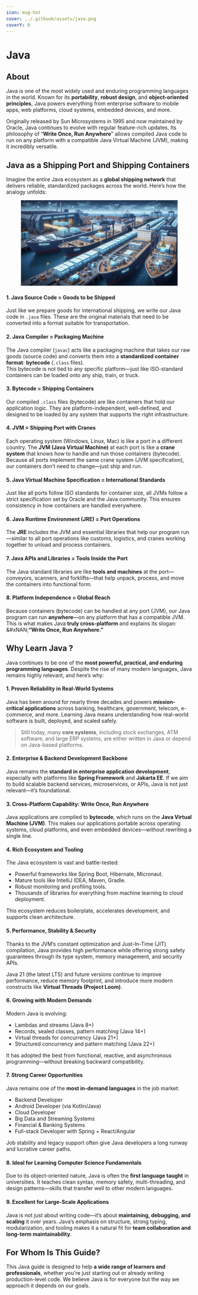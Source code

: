 ```yaml
---
icon: mug-hot
cover: ../.gitbook/assets/java.png
coverY: 0
---
```


# Java

## About

Java is one of the most widely used and enduring programming languages in the world. Known for its **portability**, **robust design**, and **object-oriented principles**, Java powers everything from enterprise software to mobile apps, web platforms, cloud systems, embedded devices, and more.

Originally released by Sun Microsystems in 1995 and now maintained by Oracle, Java continues to evolve with regular feature-rich updates. Its philosophy of “**Write Once, Run Anywhere**” allows compiled Java code to run on any platform with a compatible Java Virtual Machine (JVM), making it incredibly versatile.

## Java as a Shipping Port and Shipping Containers

Imagine the entire Java ecosystem as a **global shipping network** that delivers reliable, standardized packages across the world. Here’s how the analogy unfolds:

<figure><img src="../.gitbook/assets/java-1.jpeg" alt=""><figcaption></figcaption></figure>

#### 1. Java Source Code = Goods to be Shipped

Just like we prepare goods for international shipping, we write our Java code in `.java` files. These are the original materials that need to be converted into a format suitable for transportation.

#### 2. Java Compiler = Packaging Machine

The Java compiler (`javac`) acts like a packaging machine that takes our raw goods (source code) and converts them into a **standardized container format**: **bytecode** (`.class` files).\
This bytecode is not tied to any specific platform—just like ISO-standard containers can be loaded onto any ship, train, or truck.

#### 3. Bytecode = Shipping Containers

Our compiled `.class` files (bytecode) are like containers that hold our application logic. They are platform-independent, well-defined, and designed to be loaded by any system that supports the right infrastructure.

#### 4. JVM = Shipping Port with Cranes

Each operating system (Windows, Linux, Mac) is like a port in a different country. The **JVM (Java Virtual Machine)** at each port is like a **crane system** that knows how to handle and run those containers (bytecode).\
Because all ports implement the same crane system (JVM specification), our containers don’t need to change—just ship and run.

#### 5. Java Virtual Machine Specification = International Standards

Just like all ports follow ISO standards for container size, all JVMs follow a strict specification set by Oracle and the Java community. This ensures consistency in how containers are handled everywhere.

#### 6. Java Runtime Environment (JRE) = Port Operations

The **JRE** includes the JVM and essential libraries that help our program run—similar to all port operations like customs, logistics, and cranes working together to unload and process containers.

#### 7. Java APIs and Libraries = Tools Inside the Port

The Java standard libraries are like **tools and machines** at the port—conveyors, scanners, and forklifts—that help unpack, process, and move the containers into functional form.

#### 8. Platform Independence = Global Reach

Because containers (bytecode) can be handled at any port (JVM), our Java program can run **anywhere**—on any platform that has a compatible JVM.\
This is what makes Java **truly cross-platform** and explains its slogan:\
&#xNAN;**“Write Once, Run Anywhere.”**

## Why Learn Java ?

Java continues to be one of the **most powerful, practical, and enduring programming languages**. Despite the rise of many modern languages, Java remains highly relevant, and here’s why:

#### 1. **Proven Reliability in Real-World Systems**

Java has been around for nearly three decades and powers **mission-critical applications** across banking, healthcare, government, telecom, e-commerce, and more. Learning Java means understanding how real-world software is built, deployed, and scaled safely.

> Still today, many **core systems**, including stock exchanges, ATM software, and large ERP systems, are either written in Java or depend on Java-based platforms.

#### 2. **Enterprise & Backend Development Backbone**

Java remains the **standard in enterprise application development**, especially with platforms like **Spring Framework** and **Jakarta EE**. If we aim to build scalable backend services, microservices, or APIs, Java is not just relevant—it’s foundational.

#### 3. **Cross-Platform Capability: Write Once, Run Anywhere**

Java applications are compiled to **bytecode**, which runs on the **Java Virtual Machine (JVM)**. This makes our applications portable across operating systems, cloud platforms, and even embedded devices—without rewriting a single line.

#### 4. **Rich Ecosystem and Tooling**

The Java ecosystem is vast and battle-tested:

* Powerful frameworks like Spring Boot, Hibernate, Micronaut.
* Mature tools like IntelliJ IDEA, Maven, Gradle.
* Robust monitoring and profiling tools.
* Thousands of libraries for everything from machine learning to cloud deployment.

This ecosystem reduces boilerplate, accelerates development, and supports clean architecture.

#### 5. **Performance, Stability & Security**

Thanks to the JVM’s constant optimization and Just-In-Time (JIT) compilation, Java provides high performance while offering strong safety guarantees through its type system, memory management, and security APIs.

Java 21 (the latest LTS) and future versions continue to improve performance, reduce memory footprint, and introduce more modern constructs like **Virtual Threads (Project Loom)**.

#### 6. **Growing with Modern Demands**

Modern Java is evolving:

* Lambdas and streams (Java 8+)
* Records, sealed classes, pattern matching (Java 14+)
* Virtual threads for concurrency (Java 21+)
* Structured concurrency and pattern matching (Java 22+)

It has adopted the best from functional, reactive, and asynchronous programming—without breaking backward compatibility.

#### 7. **Strong Career Opportunities**

Java remains one of the **most in-demand languages** in the job market:

* Backend Developer
* Android Developer (via Kotlin/Java)
* Cloud Developer
* Big Data and Streaming Systems
* Financial & Banking Systems
* Full-stack Developer with Spring + React/Angular

Job stability and legacy support often give Java developers a long runway and lucrative career paths.

#### 8. **Ideal for Learning Computer Science Fundamentals**

Due to its object-oriented nature, Java is often the **first language taught** in universities. It teaches clean syntax, memory safety, multi-threading, and design patterns—skills that transfer well to other modern languages.

#### 9. **Excellent for Large-Scale Applications**

Java is not just about writing code—it’s about **maintaining, debugging, and scaling** it over years. Java’s emphasis on structure, strong typing, modularization, and tooling makes it a natural fit for **team collaboration and long-term maintainability**.

## For Whom Is This Guide?

This Java guide is designed to help **a wide range of learners and professionals**, whether you're just starting out or already writing production-level code. We believe Java is for everyone but the way we approach it depends on our goals.
